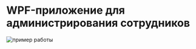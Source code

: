 # WPF-приложение для администрирования сотрудников
![пример работы](https://i.ibb.co/CwF17DX/mispisit-lab3-4.jpg)
